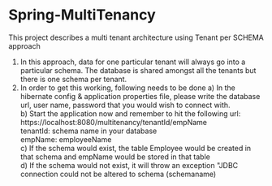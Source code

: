 # Spring-MultiTenancy

This project describes a multi tenant architecture using Tenant per SCHEMA approach

1) In this approach, data for one particular tenant will always go into a particular schema. The database is shared amongst all the tenants but there is one schema per tenant.
2) In order to get this working, following needs to be done
   a) In the hibernate config & application properties file, please write the database url, user name, password that you would wish to connect with. <br />
   b) Start the application now and remember to hit the following url: https://localhost:8080/multitenancy/tenantId/empName   <br />
   tenantId: schema name in your database <br />
   empName: employeeName <br />
   c) If the schema would exist, the table Employee would be created in that schema and empName would be stored in that table <br />
   d) If the schema would not exist, it will throw an exception "JDBC connection could not be altered to schema (schemaname) <br />


